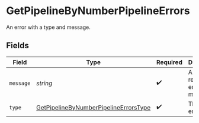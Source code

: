 # GetPipelineByNumberPipelineErrors

An error with a type and message.


## Fields

| Field                                                                                                     | Type                                                                                                      | Required                                                                                                  | Description                                                                                               |
| --------------------------------------------------------------------------------------------------------- | --------------------------------------------------------------------------------------------------------- | --------------------------------------------------------------------------------------------------------- | --------------------------------------------------------------------------------------------------------- |
| `message`                                                                                                 | *string*                                                                                                  | :heavy_check_mark:                                                                                        | A human-readable error message.                                                                           |
| `type`                                                                                                    | [GetPipelineByNumberPipelineErrorsType](../../models/operations/GetPipelineByNumberPipelineErrorsType.md) | :heavy_check_mark:                                                                                        | The type of error.                                                                                        |